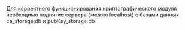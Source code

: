 Для корректного функционирования криптографического модуля необходимо поднятие сервера (можно localhost) с базами данных ca_storage.db и pubKey_storage.db.
